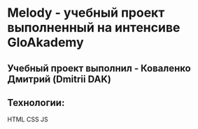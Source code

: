 # Melody - учебный проект выполненный на интенсиве GloAkademy
## Учебный проект выполнил - Коваленко Дмитрий (Dmitrii DAK)

## Технологии: 
HTML
CSS
JS
